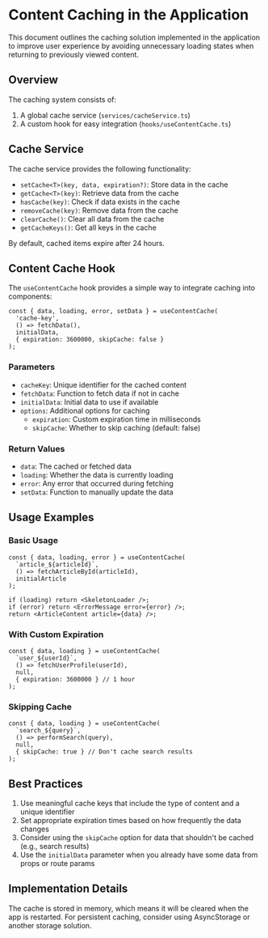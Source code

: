 # Content Caching in the Application

This document outlines the caching solution implemented in the application to improve user experience by avoiding unnecessary loading states when returning to previously viewed content.

## Overview

The caching system consists of:

1. A global cache service (`services/cacheService.ts`)
2. A custom hook for easy integration (`hooks/useContentCache.ts`)

## Cache Service

The cache service provides the following functionality:

- `setCache<T>(key, data, expiration?)`: Store data in the cache
- `getCache<T>(key)`: Retrieve data from the cache
- `hasCache(key)`: Check if data exists in the cache
- `removeCache(key)`: Remove data from the cache
- `clearCache()`: Clear all data from the cache
- `getCacheKeys()`: Get all keys in the cache

By default, cached items expire after 24 hours.

## Content Cache Hook

The `useContentCache` hook provides a simple way to integrate caching into components:

```tsx
const { data, loading, error, setData } = useContentCache(
  'cache-key',
  () => fetchData(),
  initialData,
  { expiration: 3600000, skipCache: false }
);
```

### Parameters

- `cacheKey`: Unique identifier for the cached content
- `fetchData`: Function to fetch data if not in cache
- `initialData`: Initial data to use if available
- `options`: Additional options for caching
  - `expiration`: Custom expiration time in milliseconds
  - `skipCache`: Whether to skip caching (default: false)

### Return Values

- `data`: The cached or fetched data
- `loading`: Whether the data is currently loading
- `error`: Any error that occurred during fetching
- `setData`: Function to manually update the data

## Usage Examples

### Basic Usage

```tsx
const { data, loading, error } = useContentCache(
  `article_${articleId}`,
  () => fetchArticleById(articleId),
  initialArticle
);

if (loading) return <SkeletonLoader />;
if (error) return <ErrorMessage error={error} />;
return <ArticleContent article={data} />;
```

### With Custom Expiration

```tsx
const { data, loading } = useContentCache(
  `user_${userId}`,
  () => fetchUserProfile(userId),
  null,
  { expiration: 3600000 } // 1 hour
);
```

### Skipping Cache

```tsx
const { data, loading } = useContentCache(
  `search_${query}`,
  () => performSearch(query),
  null,
  { skipCache: true } // Don't cache search results
);
```

## Best Practices

1. Use meaningful cache keys that include the type of content and a unique identifier
2. Set appropriate expiration times based on how frequently the data changes
3. Consider using the `skipCache` option for data that shouldn't be cached (e.g., search results)
4. Use the `initialData` parameter when you already have some data from props or route params

## Implementation Details

The cache is stored in memory, which means it will be cleared when the app is restarted. For persistent caching, consider using AsyncStorage or another storage solution. 